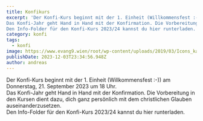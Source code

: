 ```yaml
---
title: Konfikurs
excerpt: 'Der Konfi-Kurs beginnt mit der 1. Einheit (Willkommensfest :-)) am Donnerstag, 21. September 2023 um 18 Uhr.
Das Konfi-Jahr geht Hand in Hand mit der Konfirmation. Die Vorbereitung in den Kursen dient dazu, dich ganz persönlich mit dem christlichen Glauben auseinanderzusetzen.
Den Info-Folder für den Konfi-Kurs 2023/24 kannst du hier runterladen.' 
category: konfi
tags:
  - konfi
image: https://www.evang9.wien/root/wp-content/uploads/2019/03/Icons_kasualien-05-1024x1024.png
publishDate: 2023-12-03T23:34:56.948Z
author: andreas
---
```


Der Konfi-Kurs beginnt mit der 1. Einheit (Willkommensfest :-)) am Donnerstag, 21. September 2023 um 18 Uhr.\
Das Konfi-Jahr geht Hand in Hand mit der Konfirmation. Die Vorbereitung in den Kursen dient dazu, dich ganz persönlich mit dem christlichen Glauben auseinanderzusetzen. \
Den Info-Folder für den Konfi-Kurs 2023/24 kannst du hier runterladen.
